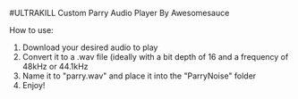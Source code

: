 #ULTRAKILL Custom Parry Audio Player
By Awesomesauce

How to use:
1) Download your desired audio to play
2) Convert it to a .wav file (ideally with a bit depth of 16 and a frequency of 48kHz or 44.1kHz
3) Name it to "parry.wav" and place it into the "ParryNoise" folder
4) Enjoy!
